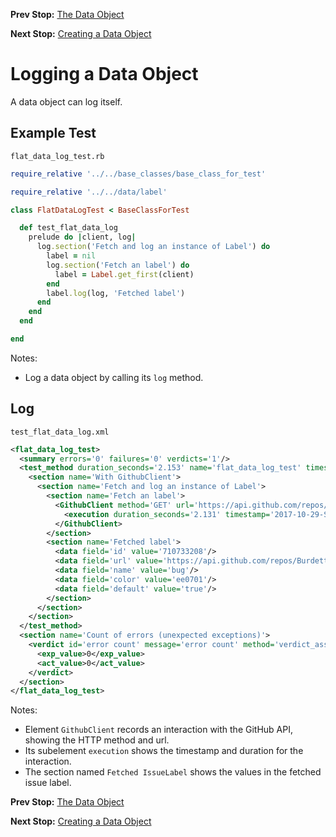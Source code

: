 <!--- GENERATED FILE, DO NOT EDIT --->
**Prev Stop:** [The Data Object](./DataObjects.md#the-data-object)

**Next Stop:** [Creating a Data Object](./FlatDataNew.md#creating-a-data-object)


# Logging a Data Object

A data object can log itself.

## Example Test

<code>flat_data_log_test.rb</code>
```ruby
require_relative '../../base_classes/base_class_for_test'

require_relative '../../data/label'

class FlatDataLogTest < BaseClassForTest

  def test_flat_data_log
    prelude do |client, log|
      log.section('Fetch and log an instance of Label') do
        label = nil
        log.section('Fetch an label') do
          label = Label.get_first(client)
        end
        label.log(log, 'Fetched label')
      end
    end
  end

end
```

Notes:

- Log a data object by calling its `log` method.

## Log

<code>test_flat_data_log.xml</code>
```xml
<flat_data_log_test>
  <summary errors='0' failures='0' verdicts='1'/>
  <test_method duration_seconds='2.153' name='flat_data_log_test' timestamp='2017-10-29-Sun-05.56.25.174'>
    <section name='With GithubClient'>
      <section name='Fetch and log an instance of Label'>
        <section name='Fetch an label'>
          <GithubClient method='GET' url='https://api.github.com/repos/BurdetteLamar/CrashDummy/labels'>
            <execution duration_seconds='2.131' timestamp='2017-10-29-Sun-05.56.25.196'/>
          </GithubClient>
        </section>
        <section name='Fetched label'>
          <data field='id' value='710733208'/>
          <data field='url' value='https://api.github.com/repos/BurdetteLamar/CrashDummy/labels/bug'/>
          <data field='name' value='bug'/>
          <data field='color' value='ee0701'/>
          <data field='default' value='true'/>
        </section>
      </section>
    </section>
  </test_method>
  <section name='Count of errors (unexpected exceptions)'>
    <verdict id='error count' message='error count' method='verdict_assert_equal?' outcome='passed' volatile='true'>
      <exp_value>0</exp_value>
      <act_value>0</act_value>
    </verdict>
  </section>
</flat_data_log_test>
```

Notes:

- Element `GithubClient` records an interaction with the GitHub API, showing the HTTP method and url.
- Its subelement `execution` shows the timestamp and duration for the interaction.
- The section named `Fetched IssueLabel` shows the values in the fetched issue label.

**Prev Stop:** [The Data Object](./DataObjects.md#the-data-object)

**Next Stop:** [Creating a Data Object](./FlatDataNew.md#creating-a-data-object)

